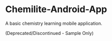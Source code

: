 # Chemilite-Android-App
A basic chemistry learning mobile application.

(Deprecated/Discontinued - Sample Only)
